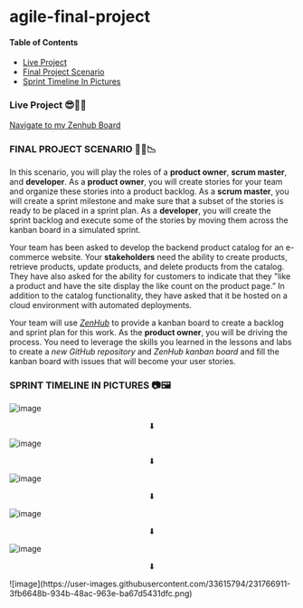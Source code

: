 # agile-final-project

#### Table of Contents
- [Live Project](#live-project)
- [Final Project Scenario](#final-project-scenario)
- [Sprint Timeline In Pictures](#sprint-timeline-pictures)

### Live Project 😎🎉🎉
[Navigate to my Zenhub Board](https://app.zenhub.com/workspaces/final-project-6437ead93d764e535349df47/board)


### FINAL PROJECT SCENARIO 👩‍💻📉

In this scenario, you will play the roles of a **product owner**, **scrum master**, and **developer**. As a **product owner**, you will create stories for your team and organize these stories into a product backlog. As a **scrum master**, you will create a sprint milestone and make sure that a subset of the stories is ready to be placed in a sprint plan. As a **developer**, you will create the sprint backlog and execute some of the stories by moving them across the kanban board in a simulated sprint. 

Your team has been asked to develop the backend product catalog for an e-commerce website. Your **stakeholders** need the ability to create products, retrieve products, update products, and delete products from the catalog. They have also asked for the ability for customers to indicate that they "like a product and have the site display the like count on the product page.” In addition to the catalog functionality, they have asked that it be hosted on a cloud environment with automated deployments. 

Your team will use [*ZenHub*](https://app.zenhub.com) to provide a kanban board to create a backlog and sprint plan for this work. As the **product owner**, you will be driving the process. You need to leverage the skills you learned in the lessons and labs to create a *new GitHub repository* and *ZenHub kanban board* and fill the kanban board with issues that will become your user stories. 


### SPRINT TIMELINE IN PICTURES 📷🖼

![image](https://user-images.githubusercontent.com/33615794/231768023-8b9f10a4-fa09-4a18-abd7-b113e30e1729.png)
<div align="center">
  <p>⬇</p>
</div>

![image](https://user-images.githubusercontent.com/33615794/231768170-f56d5eb7-f8cb-4b0f-89ed-de09c1bb9e26.png)
<div align="center">
  <p>⬇</p>
</div>

![image](https://user-images.githubusercontent.com/33615794/231768208-5af49e6c-4dde-4c44-b69e-79583f82c15c.png)
<div align="center">
  <p>⬇</p>
</div>

![image](https://user-images.githubusercontent.com/33615794/231767925-26490a46-017f-4f79-a922-7253ae57dbc4.png)
<div align="center">
  <p>⬇</p>
</div>

![image](https://user-images.githubusercontent.com/33615794/231767856-a1a96755-aa2b-4fff-99a4-e6117f43900f.png)
<div align="center">
  <p>⬇</p>
</div>
![image](https://user-images.githubusercontent.com/33615794/231766911-3fb6648b-934b-48ac-963e-ba67d5431dfc.png)
